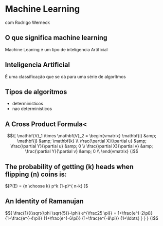 # Machine Learning
com Rodrigo Werneck

## O que significa machine learning

Machine Leaning é um tipo de inteligencia Artificial

## Inteligencia Artificial

É uma classificação que se dá para uma série de algorítmos

## Tipos de algorítmos
- deterministicos
- nao deterministicos

## A Cross Product Formula<

$$\[
    \mathbf{V}_1 \times \mathbf{V}_2 =
    \begin{vmatrix}
    \mathbf{i} &amp; \mathbf{j} &amp; \mathbf{k} \\
    \frac{\partial X}{\partial u} &amp; \frac{\partial Y}{\partial u} &amp; 0 \\
    \frac{\partial X}{\partial v} &amp; \frac{\partial Y}{\partial v} &amp; 0 \\
    \end{vmatrix}
    \]$$

## The probability of getting \(k\) heads when flipping \(n\) coins is:

\$[P(E) = {n \choose k} p^k (1-p)^{ n-k} \]$

## An Identity of Ramanujan

\$$[
    \frac{1}{(\sqrt{\phi \sqrt{5}}-\phi) e^{\frac25 \pi}} =
    1+\frac{e^{-2\pi}} {1+\frac{e^{-4\pi}} {1+\frac{e^{-6\pi}}
    {1+\frac{e^{-8\pi}} {1+\ldots} } } }
    \]$$

